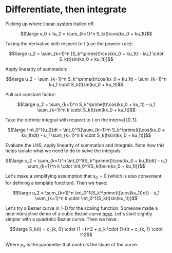 # Differentiate, then integrate

Picking up where [linear-system](./linear-system.md) trailed off.

$$\large x_0 + tu_2 = \sum_{k=1}^n S_k(t)\cos(kx_0 + ku_1t)$$

Taking the derivative with respect to $t$ (use the poweer rule):

$$\large u_2 = \sum_{k=1}^n [S_k^\prime(t)\cos(kx_0 + ku_1t) - ku_1 \cdot S_k(t)sin(kx_0 + ku_1t)]$$

Apply linearity of summation:

$$\large u_2 = \sum_{k=1}^n S_k^\prime(t)\cos(kx_0 + ku_1t)  - \sum_{k=1}^n ku_1 \cdot S_k(t)sin(kx_0 + ku_1t)$$

Pull out constant factor:

$$\large u_2 = \sum_{k=1}^n S_k^\prime(t)\cos(kx_0 + ku_1t)  - u_1 \sum_{k=1}^n k \cdot S_k(t)sin(kx_0 + ku_1t)$$

Take the definite integral with respect to $t$ on the interval $[0, 1]$:

$$\large \int_0^1{u_2}dt = \int_0^1{[\sum_{k=1}^n S_k^\prime(t)\cos(kx_0 + ku_1t)dt}  - u_1 \sum_{k=1}^n k \cdot S_k(t)sin(kx_0 + ku_1t)]$$

Evaluate the LHS, apply linearity of summation and integrals. Note how this helps isolate what we need to do to solve the integrals.

$$\large u_2 = \sum_{k=1}^n \int_0^1{S_k^\prime(t)\cos(kx_0 + ku_1t)dt} - u_1 \sum_{k=1}^n k \cdot \int_0^1{S_k(t)sin(kx_0 + ku_1t)}$$

Let's make a simplifying assumption that $x_0 = 0$ (which is also convenient for defining a template function). Then we have:

$$\large u_2 = \sum_{k=1}^n \int_0^1{S_k^\prime(t)\cos(ku_1t)dt} - u_1 \sum_{k=1}^n k \cdot \int_0^1{S_k(t)sin(ku_1t)}$$

Let's try a Bezier curve in 1-D for the scaling function. Someone made a nice interactive demo of a cubic Bezier curve [here](http://www.demofox.org/bezcubic1d.html). Let's start slightly simpler with a quadratic Bezier curve. Then we have:

$$\large S_k(t) = c_{k, 0} \cdot (1 - t)^2 + p_k \cdot (1-t)t + c_{k, 1} \cdot t^2$$

Where $p_k$ is the parameter that controls the slope of the curve.

